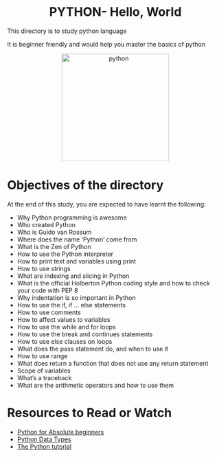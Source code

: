 <center> <h1>PYTHON- Hello, World</h1> </center>
<P>This directory is to study python language</P>
<P>It is beginner friendly and would help you master the basics of python</P>

<center> <img src="https://upload.wikimedia.org/wikipedia/commons/c/c3/Python-logo-notext.svg" width="250" height="250" alt="python"> </center>

<h1> Objectives of the directory </h1>
<p>At the end of this study, you are expected to have learnt the following: </p>

- Why Python programming is awesome
- Who created Python
- Who is Guido van Rossum
- Where does the name ‘Python’ come from
- What is the Zen of Python
- How to use the Python interpreter
- How to print text and variables using print
- How to use strings
- What are indexing and slicing in Python
- What is the official Holberton Python coding style and how to check your code with PEP 8
- Why indentation is so important in Python
- How to use the if, if ... else statements
- How to use comments
- How to affect values to variables
- How to use the while and for loops
- How to use the break and continues statements
- How to use else clauses on loops
- What does the pass statement do, and when to use it
- How to use range
- What does return a function that does not use any return statement
- Scope of variables
- What’s a traceback
- What are the arithmetic operators and how to use them

<h1> Resources to Read or Watch </h1>
<ul>
	<li> <a href="https://www.digitalocean.com/community/tutorials/python-tutorial-beginners" target="_blank">Python for Absolute beginners</a></li>
	<li> <a href="https://www.digitalocean.com/community/tutorials/python-data-types" target="_blank">Python Data Types</a></li>
	<li> <a href="https://docs.python.org/3.4/tutorial/index.html" target="_blank">The Python tutorial</a></li>
</ul>
